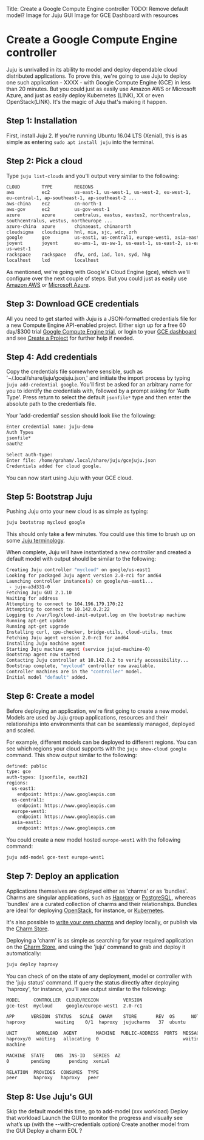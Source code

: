 Title: Create a Google Compute Engine controller
TODO:  Remove default model?
       Image for Juju GUI
       Image for GCE Dashboard with resources

# Create a Google Compute Engine controller

Juju is unrivalled in its ability to model and deploy dependable cloud
distributed applications. To prove this, we're going to use Juju to deploy one
such application - XXXX - with Google Compute Engine (GCE) in less than 20
minutes.  But you could just as easily use Amazon AWS or Microsoft Azure, and
just as easily deploy Kubernetes (LINK), XX or even OpenStack(LINK). It's the
magic of Juju that's making it happen.

## Step 1: Installation
First, install Juju 2. If you're running Ubuntu 16.04 LTS (Xenial), this is as
simple as entering `sudo apt install juju` into the terminal. 

## Step 2: Pick a cloud
Type `juju list-clouds` and you'll output very similar to the following:

```bash
CLOUD        TYPE        REGIONS
aws          ec2         us-east-1, us-west-1, us-west-2, eu-west-1,
eu-central-1, ap-southeast-1, ap-southeast-2 ...
aws-china    ec2         cn-north-1
aws-gov      ec2         us-gov-west-1
azure        azure       centralus, eastus, eastus2, northcentralus,
southcentralus, westus, northeurope ...
azure-china  azure       chinaeast, chinanorth
cloudsigma   cloudsigma  hnl, mia, sjc, wdc, zrh
google       gce         us-east1, us-central1, europe-west1, asia-east1
joyent       joyent      eu-ams-1, us-sw-1, us-east-1, us-east-2, us-east-3,
us-west-1
rackspace    rackspace   dfw, ord, iad, lon, syd, hkg
localhost    lxd         localhost
```
As mentioned, we're going with Google's Cloud Engine (gce), which we'll
configure over the next couple of steps. But you could just as easily use
[Amazon AWS][helpaws] or [Microsoft Azure][helpazure]. 

## Step 3: Download GCE credentials

All you need to get started with Juju is a JSON-formatted credentials file for
a new Compute Engine API-enabled project. Either sign up for a free 60 day/$300
trial [Google Compute Engine trial][gcetrial], or login to your [GCE
dashboard][gcedashboard] and see [Create a Project][gcenewproject] for further
help if needed. 

## Step 4: Add credentials

Copy the credentials file somewhere sensible, such as
'~/.local/share/juju/gcejuju.json,' and initiate the import process by typing
`juju add-credential google`. You'll first be asked for an arbitrary name for
you to identify the credentials with, followed by a prompt asking for 'Auth
Type'. Press return to select the default `jsonfile*` type and then enter the
absolute path to the credentials file.

Your 'add-credential' session should look like the following:

```bash
Enter credential name: juju-demo
Auth Types
jsonfile*
oauth2

Select auth-type:
Enter file: /home/graham/.local/share/juju/gcejuju.json
Credentials added for cloud google.
```
You can now start using Juju with your GCE cloud.

## Step 5: Bootstrap Juju

Pushing Juju onto your new cloud is as simple as typing:

```bash
juju bootstrap mycloud google
```


This should only take a few minutes. You could use this time to brush up on
some [Juju terminology][jujuterms]. 

When complete, Juju will have instantiated a new controller and created a
default model with output should be similar to the following: 

```bash
Creating Juju controller "mycloud" on google/us-east1
Looking for packaged Juju agent version 2.0-rc1 for amd64
Launching controller instance(s) on google/us-east1...
 - juju-a3d331-0
Fetching Juju GUI 2.1.10
Waiting for address
Attempting to connect to 104.196.179.170:22
Attempting to connect to 10.142.0.2:22
Logging to /var/log/cloud-init-output.log on the bootstrap machine
Running apt-get update
Running apt-get upgrade
Installing curl, cpu-checker, bridge-utils, cloud-utils, tmux
Fetching Juju agent version 2.0-rc1 for amd64
Installing Juju machine agent
Starting Juju machine agent (service jujud-machine-0)
Bootstrap agent now started
Contacting Juju controller at 10.142.0.2 to verify accessibility...
Bootstrap complete, "mycloud" controller now available.
Controller machines are in the "controller" model.
Initial model "default" added.
```
## Step 6: Create a model

Before deploying an application, we're first going to create a new model.
Models are used by Juju group applications, resources and their relationships
into environments that can be seamlessly managed, deployed and scaled. 

For example, different models can be deployed to different regions. You can see
which regions your cloud supports with the `juju show-cloud google` command.
This show output similar to the following:

```bash
defined: public
type: gce
auth-types: [jsonfile, oauth2]
regions:
  us-east1:
    endpoint: https://www.googleapis.com
  us-central1:
    endpoint: https://www.googleapis.com
  europe-west1:
    endpoint: https://www.googleapis.com
  asia-east1:
    endpoint: https://www.googleapis.com
```

You could create a new model hosted `europe-west1` with the following command:

```bash
juju add-model gce-test europe-west1 
```

## Step 7: Deploy an application

Applications themselves are deployed either as 'charms' or as 'bundles'. Charms
are singular applications, such as [Haproxy][charmhaproxy] or
[PostgreSQL][charmpsql], whereas 'bundles' are a curated collection of charms and
their relationships. Bundles are ideal for deploying [OpenStack][bundleopenstack], for instance,
or [Kubernetes][bundlekubernetes]. 

It's also possible to [write your own charms][diycharm] and deploy locally, or
publish via the [Charm Store][charmstore].

Deploying a 'charm' is as simple as searching for your required application on
the [Charm Store][charmstore], and using the 'juju' command to grab and deploy it
automatically:

```bash
juju deploy haproxy

```
You can check of on the state of any deployment, model or controller with the
'juju status' command. If query the status directly after deploying 'haproxy',
for instance, you'll see output similar to the following:

```bash
MODEL     CONTROLLER  CLOUD/REGION         VERSION
gce-test  mycloud     google/europe-west1  2.0-rc1

APP      VERSION  STATUS   SCALE  CHARM    STORE       REV  OS      NOTES
haproxy           waiting    0/1  haproxy  jujucharms   37  ubuntu

UNIT       WORKLOAD  AGENT       MACHINE  PUBLIC-ADDRESS  PORTS  MESSAGE
haproxy/0  waiting   allocating  0                               waiting for
machine

MACHINE  STATE    DNS  INS-ID   SERIES  AZ
0        pending       pending  xenial

RELATION  PROVIDES  CONSUMES  TYPE
peer      haproxy   haproxy   peer
```

## Step 8: Use Juju's GUI



Skip the default model this time, go to add-model (xxx workload)
Deploy that workload
Launch the GUI to monitor the progress and visually see what’s up (with the
--with-credentials option)
Create another model from the GUI
Deploy a charm
EOL ?


[helpaws]: https://jujucharms.com/docs/stable/help-aws
[helpazure]: https://jujucharms.com/docs/stable/help-azure
[gcetrial]: https://console.cloud.google.com/freetrial
[gcedashboard]: https://console.cloud.google.com
[gcenewproject]: https://jujucharms.com/docs/stable/help-google#create-a-project 
[jujuterms]: https://jujucharms.com/docs/stable/glossary
[charmhaproxy]: https://jujucharms.com/haproxy/37
[charmpsql]:https://jujucharms.com/postgresql/105
[bundleopenstack]: https://jujucharms.com/openstack-base/
[bundlekubernetes]: https://jujucharms.com/canonical-kubernetes/
[charmstore]: https://jujucharms.com/store
[diycharm]: https://jujucharms.com/docs/2.0/developer-getting-started
